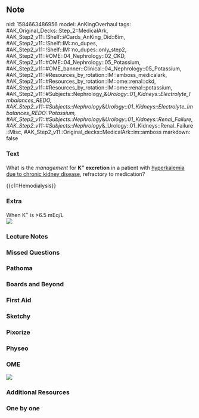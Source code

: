 ## Note
nid: 1584663486956
model: AnKingOverhaul
tags: #AK_Original_Decks::Step_2::MedicalArk, #AK_Step2_v11::!Shelf::#Cards_AnKing_Did::6im, #AK_Step2_v11::!Shelf::IM::no_dupes, #AK_Step2_v11::!Shelf::IM::no_dupes::only_step2, #AK_Step2_v11::#OME::04_Nephrology::02_CKD, #AK_Step2_v11::#OME::04_Nephrology::05_Potassium, #AK_Step2_v11::#OME_banner::Clinical::04_Nephrology::05_Potassium, #AK_Step2_v11::#Resources_by_rotation::IM::amboss_medicalark, #AK_Step2_v11::#Resources_by_rotation::IM::ome::renal::ckd, #AK_Step2_v11::#Resources_by_rotation::IM::ome::renal::potassium, #AK_Step2_v11::#Subjects::Nephrology_&_Urology::01_Kidneys::Electrolyte_Imbalances_REDO, #AK_Step2_v11::#Subjects::Nephrology_&_Urology::01_Kidneys::Electrolyte_Imbalances_REDO::Potassium, #AK_Step2_v11::#Subjects::Nephrology_&_Urology::01_Kidneys::Renal_Failure, #AK_Step2_v11::#Subjects::Nephrology_&_Urology::01_Kidneys::Renal_Failure::Misc, #AK_Step2_v11::Original_decks::MedicalArk::im::amboss
markdown: false

### Text
What is the <i>management</i> for <b>K<sup>+</sup> excretion</b> in
a patient with <u>hyperkalemia due to chronic kidney disease</u>,
refractory to medication?
<div>
  {{c1::Hemodialysis}}
</div>

### Extra
<div>
  When K<sup>+</sup> is >6.5 mEq/L
</div><img src="Indications%20for%20Dialysis_1565901330019.png">

### Lecture Notes


### Missed Questions


### Pathoma


### Boards and Beyond


### First Aid


### Sketchy


### Pixorize


### Physeo


### OME
<div class="ome-widget">
  <a href=
  "https://onlinemeded.org/spa/nephrology/potassium/acquire?ref=anki">
  <img src="_OME_AnkiFlashcards_Lesson_5.png"></a>
</div>

### Additional Resources


### One by one

